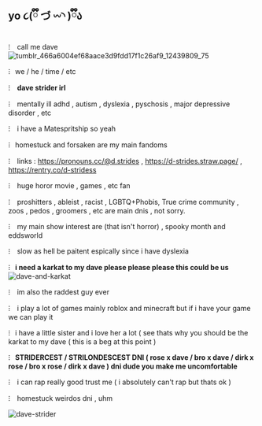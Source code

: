## yo ૮(ྀི づ 𖥦◝ )ྀིა

⁝⠀ call me dave ![tumblr_466a6004ef68aace3d9fdd17f1c26af9_12439809_75](https://github.com/user-attachments/assets/13401232-d4e2-47e2-a6dd-d8b2786bbf9d)

⁝⠀we / he / time / etc

⁝⠀ **dave strider irl** 

⁝⠀ mentally ill adhd , autism , dyslexia , pyschosis , major depressive disorder , etc 

⁝⠀ i have a Matespritship so yeah

⁝⠀homestuck and forsaken are my main fandoms

⁝⠀ links : https://pronouns.cc/@d.strides , https://d-strides.straw.page/ , https://rentry.co/d-stridess

⁝⠀ huge horor movie , games , etc fan

⁝⠀ proshitters , ableist , racist , LGBTQ+Phobis, True crime community , zoos , pedos , groomers , etc are main dnis , not sorry.

⁝⠀ my main show interest are (that isn't horror) , spooky month and eddsworld

⁝⠀ slow as hell be paitent espically since i have dyslexia 

⁝⠀**i need a karkat to my dave please please please this could be us** ![dave-and-karkat](https://github.com/user-attachments/assets/0490408d-c2f2-4780-b165-3aa2951e21ed)

⁝⠀ im also the raddest guy ever 

⁝⠀ i play a lot of games  mainly roblox and minecraft but if i have your game we can play it

⁝⠀i have a little sister and i love her a lot ( see thats why you should be the karkat to my dave ( this is a beg at this point )

⁝⠀**STRIDERCEST / STRILONDESCEST DNI ( rose x dave / bro x dave / dirk x rose / bro x rose / dirk x dave ) dni dude you make me uncomfortable**

⁝⠀ i can rap really good trust me ( i absolutely can't rap but thats ok ) 

⁝⠀ homestuck weirdos dni , uhm

![dave-strider](https://github.com/user-attachments/assets/9d443798-410f-4f7b-af11-13aa3947b8ea)
